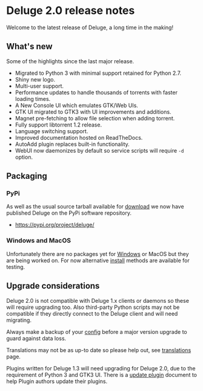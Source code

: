 # Deluge 2.0 release notes

Welcome to the latest release of Deluge, a long time in the making!

## What's new

Some of the highlights since the last major release.

- Migrated to Python 3 with minimal support retained for Python 2.7.
- Shiny new logo.
- Multi-user support.
- Performance updates to handle thousands of torrents with faster loading times.
- A New Console UI which emulates GTK/Web UIs.
- GTK UI migrated to GTK3 with UI improvements and additions.
- Magnet pre-fetching to allow file selection when adding torrent.
- Fully support libtorrent 1.2 release.
- Language switching support.
- Improved documentation hosted on ReadTheDocs.
- AutoAdd plugin replaces built-in functionality.
- WebUI now daemonizes by default so service scripts will require `-d` option.

## Packaging

### PyPi

As well as the usual source tarball available for [download] we now have published
Deluge on the PyPi software repository.

- https://pypi.org/project/deluge/

### Windows and MacOS

Unfortunately there are no packages yet for [Windows] or MacOS but they are being worked
on. For now alternative [install] methods are available for testing.

## Upgrade considerations

Deluge 2.0 is not compatible with Deluge 1.x clients or daemons so these will require
upgrading too. Also third-party Python scripts may not be compatible if they directly
connect to the Deluge client and will need migrating.

Always make a backup of your [config] before a major version upgrade to guard against
data loss.

Translations may not be as up-to date so please help out, see [translations] page.

Plugins written for Deluge 1.3 will need upgrading for Deluge 2.0, due to the
requirement of Python 3 and GTK3 UI. There is a [update plugin] document to help
Plugin authors update their plugins.

[update plugin]: ../devguide/how-to/update-1.3-plugin.md
[windows]: https://dev.deluge-torrent.org/ticket/3201
[install]: https://deluge.readthedocs.io/en/latest/intro/01-install.html
[config]: https://dev.deluge-torrent.org/wiki/Faq#WheredoesDelugestoreitssettingsconfig
[translations]: ../contributing/translations.md
[download]: http://download.deluge-torrent.org/source/2.0/
